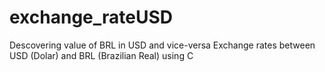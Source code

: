 # exchange_rateUSD

Descovering value of BRL in USD and vice-versa
Exchange rates between USD (Dolar) and BRL (Brazilian Real) using C
